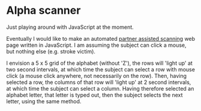 # Alpha scanner

Just playing around with JavaScript at the moment.

Eventually I would like to make an automated [partner assisted scanning](https://www.scopeaust.org.au/talk-person-uses-partner-assisted-scanning/) web page written in JavaScript. I am assuming the subject can click a mouse, but nothing else (e.g. stroke victim).

I envision a 5 x 5 grid of the alphabet (without 'Z'), the rows will 'light up' at two second intervals, at which time the subject can select a row with mouse click (a mouse click anywhere, not necessarily on the row). Then, having selected a row, the columns of that row will 'light up' at 2 second intervals, at which time the subject can select a column. Having therefore selected an alphabet letter, that letter is typed out, then the subject selects the next letter, using the same method.